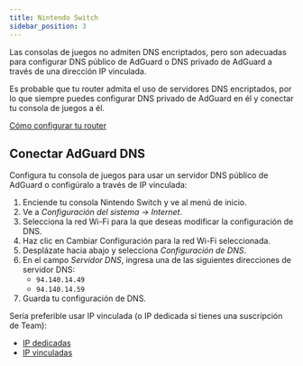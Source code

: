 ```yaml
---
title: Nintendo Switch
sidebar_position: 3
---
```


Las consolas de juegos no admiten DNS encriptados, pero son adecuadas para configurar DNS público de AdGuard o DNS privado de AdGuard a través de una dirección IP vinculada.

Es probable que tu router admita el uso de servidores DNS encriptados, por lo que siempre puedes configurar DNS privado de AdGuard en él y conectar tu consola de juegos a él.

[Cómo configurar tu router](/private-dns/connect-devices/routers/routers.md)

## Conectar AdGuard DNS

Configura tu consola de juegos para usar un servidor DNS público de AdGuard o configúralo a través de IP vinculada:

1. Enciende tu consola Nintendo Switch y ve al menú de inicio.
2. Ve a _Configuración del sistema_ → _Internet_.
3. Selecciona la red Wi-Fi para la que deseas modificar la configuración de DNS.
4. Haz clic en Cambiar Configuración para la red Wi-Fi seleccionada.
5. Desplázate hacia abajo y selecciona _Configuración de DNS_.
6. En el campo _Servidor DNS_, ingresa una de las siguientes direcciones de servidor DNS:
   - `94.140.14.49`
   - `94.140.14.59`
7. Guarda tu configuración de DNS.

Sería preferible usar IP vinculada (o IP dedicada si tienes una suscripción de Team):

- [IP dedicadas](/private-dns/connect-devices/other-options/dedicated-ip.md)
- [IP vinculadas](/private-dns/connect-devices/other-options/linked-ip.md)
